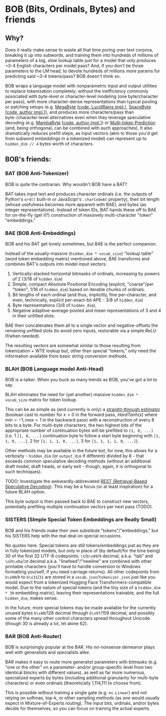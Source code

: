 # BOB (Bits, Ordinals, Bytes) and friends

## Why?
Does it really make sense to waste all that time poring over text corpora, breaking it up into subwords, and training them into hundreds of millions of parameters of a big, slow lookup table just for a model that only produces ~3-4 English characters per model pass? And, if you don't tie those parameters to the LM head, to devote hundreds of millions more params for predicting said ~3-4 tokens/pass? BOB doesn't think so.

BOB wraps a language model with nonparametric input and output utilities to replace tokenization completely; without the inefficiency commonly associated with byte-level or character-level modeling (one byte/character per pass), with more character-dense representations than typical pooling or patching setups (e.g. [MegaByte](https://arxiv.org/abs/2305.07185) [[code, LucidRains impl.](https://github.com/lucidrains/MEGABYTE-pytorch)], [SpaceByte](https://arxiv.org/abs/2404.14408) [[code, author impl.](https://github.com/kjslag/spacebyte)]), and produces more characters/pass than byte-/character-level alternatives even when they leverage speculative decoding (e.g. [MambaByte](https://arxiv.org/abs/2401.13660) [[code, author impl.](https://github.com/jxiw/MambaByte)]) or [Multi-token Prediction](https://arxiv.org/abs/2404.19737) (and, being orthogonal, can be combined with such approaches). It also dramatically reduces prefill steps, as input vectors (akin to those you'd get from subword embeddings in a tokenized model) can represent up to `hidden_dim // 4` bytes worth of characters.

## BOB's friends:

### BAT (BOB Anti-Tokenizer)
BOB is quite the contrarian. Why wouldn't BOB have a BAT?

BAT takes input text and produces character ordinals (i.e. the outputs of Python's `ord()` built-in or JavaScipt's `.charCodeAt` property), their bit length (whose usefulness becomes more apparent with BAE), and bytes (as integer representations). Instead of token IDs, BAT hands these off to BAE for on-the-fly (get it?) construction of massively multi-character "token" "embeddings."

### BAE (BOB Anti-Embeddings)
BOB and his BAT get lonely sometimes, but BAE is the perfect companion.

Instead of the usually-massive (`hidden_dim * vocab_size`) "lookup table" (word token embedding matrix) mentioned above, BAE transforms and combines BAT's outputs into model input vectors: 

1. Vertically-stacked horizontal bitmasks of ordinals, increasing by powers of 2 (3/16 of `hidden_dim`)
2. Simple, compact Absolute Positional Encoding (explicit, "coarse"/per "token", 1/16 of `hidden_dim`) based on iterable chunks of ordinals.
3. Bit lengths of each ordinal (and thus, implicitly, fine per-character, and even, technically, explicit per-exact-bit APE - 3/8 of `hidden_dim`)
4. Byte representations (3/8 of `hidden_dim`),
5. Negative adaptive-average-pooled and mean representations of 3 and 4 in their unfilled slots.

BAE then concatenates them all to a single vector and negative-offsets the remaining unfilled slots (to avoid zero inputs, restorable via a simple $`ReLU`$ if/when needed).

The resulting vectors are somewhat similar to those resulting from tokenization + WTE lookup but, other than special "tokens," only need the information available from basic string conversion methods.

### BLAH (BOB Language model Anti-Head)
BOB is a talker. When you buck as many trends as BOB, you've got a lot to say.

BLAH eliminates the need for (yet another) massive `hidden_dim * vocab_size` matrix for token lookup. 

This can be as simple as (and currently is only) a [straight-through estimator](https://arxiv.org/abs/1308.3432) (boolean cast to number for $`x > 0`$ in the forward pass, $`HardTanh(x)`$ where $`min = -1, max = 1`$ in the backward pass) with a reconstruction of every 8 bits to a byte. For multi-byte characters, the two highest bits of the appropriate number of continuation bytes will be prefilled to `[1, 0, ...]` (i.e. 1 `[1, 0, ...]` continuation byte to follow a start byte beginning with `[1, 1, 0, ...]`, 2 for `[1, 1, 1, 0, ...]`, 3 for `[1, 1, 1, 1, 0, ...]`). 

Other methods may be available in the future but, for now, this allows for a verbosity - `hidden_dim` (or `output_dim` if different) divided by 8 - that exceeds common speculative decoding methods (without an additional draft model, draft heads, or early exit - though, again, it is orthogonal to such techniques).

TODO: Investigate the awkwardly-abbreviated [REST (Retrieval-Based Speculative Decoding)](https://arxiv.org/abs/2311.08252). This may be a focus (or at least inspiration) for a future BLAH option.

This byte output is then passed back to BAE to construct new vectors, potentially prefilling multiple continuation vectors per next pass (TODO).

### SISTERS (SImple Special Token Embeddings are Really Small)

BOB and his friends make their own substitute "tokens"/"embeddings," but his SISTERS help with the real deal on special occasions.

No quotes here. Special tokens are still tokens/embeddings just as they are in fully tokenized models, but only in place of (by default/for the time being) 30 of the first 32 UTF-8 codepoints; `\t`/`b\x09`/`9` decimal, a.k.a. "tab" and `\n`/`b\x0a`/`10` decimal a.k.a. "linefeed"/"newline" are combined with other printable characters (you'll have to handle conversion to Windows formatting yourself, if you need carriage returns). All other codepoints from `b\x00`/`0` to `b\x31`/`31` are stored in a `vocab.json`/`tokenizer.json` just like you would expect from a tokenized Hugging Face Transformers-compatible model. Due to the nature of special tokens (and the tiny size of a `hidden_dim * 30` embedding matrix), leaving their representations trainable, and the full `hidden_dim`, makes sense. 

In the future, more special tokens may be made available for the currently unused bytes `b\x80`/128 decimal through `b\x9f`/159 decimal, and possibly some of the many other control characters spread throughout Unicode (though 30 is already a lot, let alone 62).

### BAR (BOB Anti-Router)

BOB is surprisingly popular at the BAR. His no-nonsense demeanor plays well with generalists and specialists alike.

BAR makes it easy to route more generalist parameters with bitmasks (e.g. "one or the other" on a parameter- and/or group-specific level from two identical blocks with different values), as well as far more numerous, specialized experts by bytes (including additional granularity for multi-byte characters) or even ordinals (theoretically 1,114,111 to choose from).

This is possible without training a single gate (e.g. `nn.Linear`) and not relying on softmax, top-k, or other sampling methods (as one would usually expect in Mixture-of-Experts routing). The input bits, ordinals, and/or bytes decide for themselves, so you can focus on training the actual experts.
